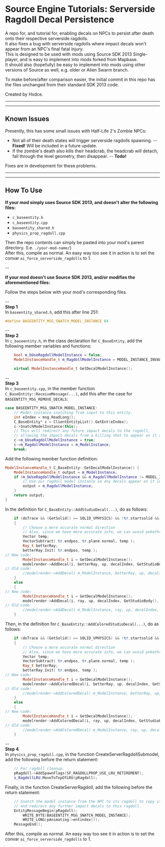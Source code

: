 # Source Engine Tutorials: Serverside Ragdoll Decal Persistence

A repo for, and tutorial for, enabling decals on NPCs to persist after death onto their respective serverside ragdolls.  
It also fixes a bug with serverside ragdolls where impact decals won't appear from an NPC's final fatal injury.  
This is designed to be used with mods using Source SDK 2013 Single-player, and is easy to implement into mods forked from Mapbase.  
It should also (hopefully) be easy to implement into mods using other versions of Source as well, e.g. older or Alien Swarm branch.  

To make before/after comparison easier, the initial commit in this repo has the files unchanged from their standard SDK 2013 code.

Created by Hxdce.
****
****


## Known Issues

Presently, this has some small issues with Half-Life 2's Zombie NPCs:

* Not all of their death states will trigger serverside ragdolls spawning. -- **Fixed!** Will be included in a future update.
* If the zombie's death also kills their headcrab, the headcrab will detach, fall through the level geometry, then disappear. -- **Todo!**

Fixes are in development for these problems.
****
****


## How To Use

**If your mod simply uses Source SDK 2013, and doesn't alter the following files:**
* `c_baseentity.h`
* `c_baseentity.cpp`
* `baseentity_shared.h`
* `physics_prop_ragdoll.cpp`

Then the repo contents can simply be pasted into your mod's parent directory. (I.e. `./your-mod-name/`)  
After this, compile as normal. An easy way too see it in action is to set the convar `ai_force_serverside_ragdolls` to 1.

--  

**If your mod doesn't use Source SDK 2013, and/or modifies the aforementioned files:**

Follow the steps below with your mod's corresponding files.

--  
**Step 1**  
In `baseentity_shared.h`, add this after line 251:
```cpp
#define BASEENTITY_MSG_SNATCH_MODEL_INSTANCE 64
```

--  
**Step 2**  
In `c_baseentity.h`, in the class declaration for `C_BaseEntity`, add the following member variables and functions:
```cpp
	bool m_bUseRagdollModelInstance = false;
	ModelInstanceHandle_t m_RagdollModelInstance = MODEL_INSTANCE_INVALID;

    virtual ModelInstanceHandle_t GetDecalModelInstance();
```

--  
**Step 3**  
In `c_baseentity.cpp`, in the member function `C_BaseEntity::ReceiveMessage(...)`, add this after the case for `BASEENTITY_MSG_REMOVE_DECALS`:
```cpp
case BASEENTITY_MSG_SNATCH_MODEL_INSTANCE:
    // Model instance snatching from input to this entity.
    int eIndex = msg.ReadLong();
    C_BaseEntity* c = ClientEntityList().GetEnt(eIndex);
    c->SnatchModelInstance(this);
    // This will redirect any future impact decals to the ragdoll, 
    // allowing the impact decals from a killing shot to appear on it as well.
    c->m_bUseRagdollModelInstance = true;
    c->m_RagdollModelInstance = m_ModelInstance;
    break;
```
Add the following member function definition:
```cpp
ModelInstanceHandle_t C_BaseEntity::GetDecalModelInstance() {
	ModelInstanceHandle_t output = m_ModelInstance;
	if (m_bUseRagdollModelInstance && m_RagdollModelInstance != MODEL_INSTANCE_INVALID) {
		// Use our ragdoll model instance so any decals appear on it instead.
		output = m_RagdollModelInstance;
	}
	return output;
}
```
In the definition for `C_BaseEntity::AddStudioDecal(...)`, do as follows:
```cpp
	if (doTrace && (GetSolid() == SOLID_VPHYSICS) && !tr.startsolid && !tr.allsolid)
	{
		// Choose a more accurate normal direction
		// Also, since we have more accurate info, we can avoid pokethru
		Vector temp;
		VectorSubtract( tr.endpos, tr.plane.normal, temp );
		Ray_t betterRay;
		betterRay.Init( tr.endpos, temp );
// New code:
		ModelInstanceHandle_t i = GetDecalModelInstance();
		modelrender->AddDecal(i, betterRay, up, decalIndex, GetStudioBody(), true, maxLODToDecal);
// Old code:
		//modelrender->AddDecal( m_ModelInstance, betterRay, up, decalIndex, GetStudioBody(), true, maxLODToDecal );
	}
	else
	{
// New code:
		ModelInstanceHandle_t i = GetDecalModelInstance();
		modelrender->AddDecal(i, ray, up, decalIndex, GetStudioBody(), false, maxLODToDecal);
// Old code:
		//modelrender->AddDecal( m_ModelInstance, ray, up, decalIndex, GetStudioBody(), false, maxLODToDecal );
	}
```

Then, in the definition for `C_BaseEntity::AddColoredStudioDecal(...)`, do as follows:
```cpp
	if (doTrace && (GetSolid() == SOLID_VPHYSICS) && !tr.startsolid && !tr.allsolid)
	{
		// Choose a more accurate normal direction
		// Also, since we have more accurate info, we can avoid pokethru
		Vector temp;
		VectorSubtract( tr.endpos, tr.plane.normal, temp );
		Ray_t betterRay;
		betterRay.Init( tr.endpos, temp );
// New code:
		ModelInstanceHandle_t i = GetDecalModelInstance();
		modelrender->AddColoredDecal(i, betterRay, up, decalIndex, GetStudioBody(), cColor, true, maxLODToDecal);
// Old code:
		//modelrender->AddColoredDecal( m_ModelInstance, betterRay, up, decalIndex, GetStudioBody(), cColor, true, maxLODToDecal );
	}
	else
	{
// New code:
		ModelInstanceHandle_t i = GetDecalModelInstance();
		modelrender->AddColoredDecal(i, ray, up, decalIndex, GetStudioBody(), cColor, false, maxLODToDecal);
// Old code:
		//modelrender->AddColoredDecal( m_ModelInstance, ray, up, decalIndex, GetStudioBody(), cColor, false, maxLODToDecal );
	}
```


--  
**Step 4**  
In `physics_prop_ragdoll.cpp`, in the function CreateServerRagdollSubmodel, add the following before the return statement:
```cpp
	// For ragdoll cleanup.
	pRagdoll->AddSpawnFlags(SF_RAGDOLLPROP_USE_LRU_RETIREMENT);
	s_RagdollLRU.MoveToTopOfLRU(pRagdoll);
```
Finally, in the function CreateServerRagdoll, add the following before the return statement:
```cpp
	// Snatch the model instance from the NPC to its ragdoll to copy its impact decals,
	// and redirect any further impact decals to this ragdoll.
	EntityMessageBegin(pRagdoll);
		WRITE_BYTE(BASEENTITY_MSG_SNATCH_MODEL_INSTANCE);
		WRITE_LONG(pAnimating->entindex());
	MessageEnd();
```

After this, compile as normal. An easy way too see it in action is to set the convar `ai_force_serverside_ragdolls` to 1.